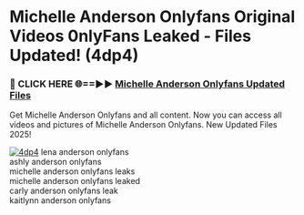 # Michelle Anderson Onlyfans Original Videos 0nlyFans Leaked - Files Updated! (4dp4)

<h3>🔴 CLICK HERE 🌐==►► <a href="https://tinyurl.com/4seja8ks" rel="nofollow">Michelle Anderson Onlyfans Updated Files</a></h3>

Get Michelle Anderson Onlyfans and all content. Now you can access all videos and pictures of Michelle Anderson Onlyfans. New Updated Files 2025!

[![4dp4](https://i.imgur.com/EWjZXRe.gif)](https://tinyurl.com/4seja8ks)
lena anderson onlyfans<br>
ashly anderson onlyfans<br>
michelle anderson onlyfans leaks<br>
michelle anderson onlyfans leaked<br>
carly anderson onlyfans leak<br>
kaitlynn anderson onlyfans